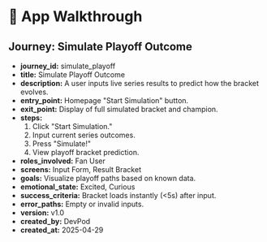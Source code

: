 # 🧭 App Walkthrough

## Journey: Simulate Playoff Outcome
- **journey_id:** simulate_playoff
- **title:** Simulate Playoff Outcome
- **description:** A user inputs live series results to predict how the bracket evolves.
- **entry_point:** Homepage "Start Simulation" button.
- **exit_point:** Display of full simulated bracket and champion.
- **steps:**
  1. Click "Start Simulation."
  2. Input current series outcomes.
  3. Press "Simulate!"
  4. View playoff bracket prediction.
- **roles_involved:** Fan User
- **screens:** Input Form, Result Bracket
- **goals:** Visualize playoff paths based on known data.
- **emotional_state:** Excited, Curious
- **success_criteria:** Bracket loads instantly (<5s) after input.
- **error_paths:** Empty or invalid inputs.
- **version:** v1.0
- **created_by:** DevPod
- **created_at:** 2025-04-29